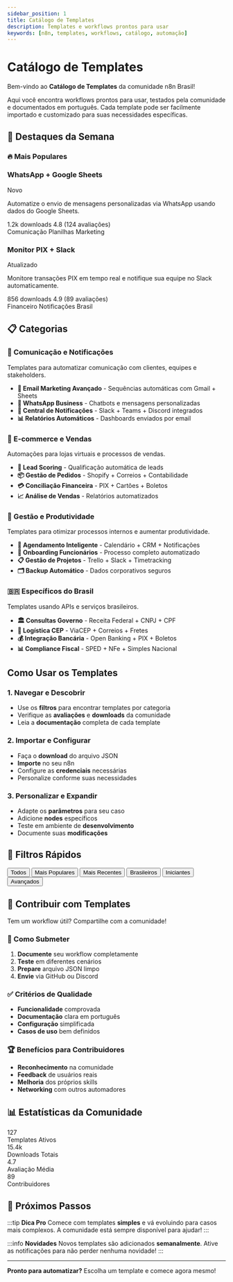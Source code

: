 ```yaml
---
sidebar_position: 1
title: Catálogo de Templates
description: Templates e workflows prontos para usar
keywords: [n8n, templates, workflows, catálogo, automação]
---
```


# Catálogo de Templates

Bem-vindo ao **Catálogo de Templates** da comunidade n8n Brasil!

Aqui você encontra workflows prontos para usar, testados pela comunidade e documentados em português. Cada template pode ser facilmente importado e customizado para suas necessidades específicas.

## 🌟 **Destaques da Semana**

### **🔥 Mais Populares**

<div className="template-grid">
  <div className="template-card featured">
    <div className="template-header">
      <Icon icon="ph:whatsapp-logo-duotone" width="24" />
      <h3>WhatsApp + Google Sheets</h3>
      <span className="template-badge">Novo</span>
    </div>
    <p>Automatize o envio de mensagens personalizadas via WhatsApp usando dados do Google Sheets.</p>
    <div className="template-stats">
      <span><Icon icon="ph:download" width="16" /> 1.2k downloads</span>
      <span><Icon icon="ph:star" width="16" /> 4.8 (124 avaliações)</span>
    </div>
    <div className="template-tags">
      <span>Comunicação</span>
      <span>Planilhas</span>
      <span>Marketing</span>
    </div>
  </div>
  
  <div className="template-card">
    <div className="template-header">
      <Icon icon="ph:bank-duotone" width="24" />
      <h3>Monitor PIX + Slack</h3>
      <span className="template-badge">Atualizado</span>
    </div>
    <p>Monitore transações PIX em tempo real e notifique sua equipe no Slack automaticamente.</p>
    <div className="template-stats">
      <span><Icon icon="ph:download" width="16" /> 856 downloads</span>
      <span><Icon icon="ph:star" width="16" /> 4.9 (89 avaliações)</span>
    </div>
    <div className="template-tags">
      <span>Financeiro</span>
      <span>Notificações</span>
      <span>Brasil</span>
    </div>
  </div>
</div>

## 📋 **Categorias**

### **💬 Comunicação e Notificações**
Templates para automatizar comunicação com clientes, equipes e stakeholders.

- **📧 Email Marketing Avançado** - Sequências automáticas com Gmail + Sheets
- **📱 WhatsApp Business** - Chatbots e mensagens personalizadas
- **🔔 Central de Notificações** - Slack + Teams + Discord integrados
- **📊 Relatórios Automáticos** - Dashboards enviados por email

### **🛒 E-commerce e Vendas**
Automações para lojas virtuais e processos de vendas.

- **🎯 Lead Scoring** - Qualificação automática de leads
- **📦 Gestão de Pedidos** - Shopify + Correios + Contabilidade
- **💳 Conciliação Financeira** - PIX + Cartões + Boletos
- **📈 Análise de Vendas** - Relatórios automatizados

### **🏢 Gestão e Produtividade**
Templates para otimizar processos internos e aumentar produtividade.

- **📅 Agendamento Inteligente** - Calendário + CRM + Notificações
- **💼 Onboarding Funcionários** - Processo completo automatizado
- **📋 Gestão de Projetos** - Trello + Slack + Timetracking
- **🗂️ Backup Automático** - Dados corporativos seguros

### **🇧🇷 Específicos do Brasil**
Templates usando APIs e serviços brasileiros.

- **🏛️ Consultas Governo** - Receita Federal + CNPJ + CPF
- **📍 Logística CEP** - ViaCEP + Correios + Fretes
- **💰 Integração Bancária** - Open Banking + PIX + Boletos
- **📊 Compliance Fiscal** - SPED + NFe + Simples Nacional

## **Como Usar os Templates**

### **1. Navegar e Descobrir**
- Use os **filtros** para encontrar templates por categoria
- Verifique as **avaliações** e **downloads** da comunidade
- Leia a **documentação** completa de cada template

### **2. Importar e Configurar**
- Faça o **download** do arquivo JSON
- **Importe** no seu n8n
- Configure as **credenciais** necessárias
- Personalize conforme suas necessidades

### **3. Personalizar e Expandir**
- Adapte os **parâmetros** para seu caso
- Adicione **nodes** específicos
- Teste em ambiente de **desenvolvimento**
- Documente suas **modificações**

## 🎯 **Filtros Rápidos**

<div className="filter-buttons">
  <button className="filter-btn active">Todos</button>
  <button className="filter-btn">Mais Populares</button>
  <button className="filter-btn">Mais Recentes</button>
  <button className="filter-btn">Brasileiros</button>
  <button className="filter-btn">Iniciantes</button>
  <button className="filter-btn">Avançados</button>
</div>

## 🤝 **Contribuir com Templates**

Tem um workflow útil? Compartilhe com a comunidade!

### **📝 Como Submeter**
1. **Documente** seu workflow completamente
2. **Teste** em diferentes cenários
3. **Prepare** arquivo JSON limpo
4. **Envie** via GitHub ou Discord

### **✅ Critérios de Qualidade**
- **Funcionalidade** comprovada
- **Documentação** clara em português
- **Configuração** simplificada
- **Casos de uso** bem definidos

### **🏆 Benefícios para Contribuidores**
- **Reconhecimento** na comunidade
- **Feedback** de usuários reais
- **Melhoria** dos próprios skills
- **Networking** com outros automadores

## 📊 **Estatísticas da Comunidade**

<div className="stats-grid">
  <div className="stat-card">
    <div className="stat-number">127</div>
    <div className="stat-label">Templates Ativos</div>
  </div>
  <div className="stat-card">
    <div className="stat-number">15.4k</div>
    <div className="stat-label">Downloads Totais</div>
  </div>
  <div className="stat-card">
    <div className="stat-number">4.7</div>
    <div className="stat-label">Avaliação Média</div>
  </div>
  <div className="stat-card">
    <div className="stat-number">89</div>
    <div className="stat-label">Contribuidores</div>
  </div>
</div>

## 🎉 **Próximos Passos**

:::tip **Dica Pro**
Comece com templates **simples** e vá evoluindo para casos mais complexos. A comunidade está sempre disponível para ajudar!
:::

:::info **Novidades**
Novos templates são adicionados **semanalmente**. Ative as notificações para não perder nenhuma novidade!
:::

---

**Pronto para automatizar?** Escolha um template e comece agora mesmo! 